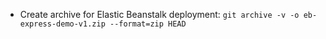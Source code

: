 - Create archive for Elastic Beanstalk deployment: `git archive -v -o eb-express-demo-v1.zip --format=zip HEAD`

